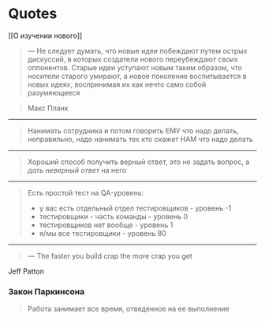 # Quotes

[[О изучении нового]]

> — Не следует думать, что новые идеи побеждают путем острых дискуссий, в
> которых создатели нового переубеждают своих оппонентов. Старые идеи уступают
> новым таким образом, что носители старого умирают, а новое поколение воспитывается
> в новых идеях, воспринимая их как нечто само собой разумеющееся

> Макс Планк

---

> Нанимать сотрудника и потом говорить ЕМУ что надо делать, неправильно,
> надо нанимать тех кто скажет НАМ что надо делать

---

> Хороший способ получить верный ответ, это не задать вопрос, а
> _дать неверный ответ_ на него

---

> Есть простой тест на QA-уровень:
>
> - у вас есть отдельный отдел тестировщиков - уровень -1
> - тестировщики - часть команды - уровень 0
> - тестировщиков нет вообще - уровень 1
> - я/мы все тестировщики - уровень 80

---

> — The faster you build crap the more crap you get

Jeff Patton


### Закон Паркинсона

> Работа занимает все время, отведенное на ее выполнение